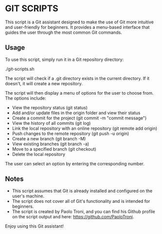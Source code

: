 # GIT SCRIPTS

This script is a Git assistant designed to make the use of Git more intuitive and user-friendly for beginners. It provides a menu-based interface that guides the user through the most common Git commands.

## Usage
To use this script, simply run it in a Git repository directory:

./git-scripts.sh

The script will check if a .git directory exists in the current directory. If it doesn't, it will create a new repository.

The script will then display a menu of options for the user to choose from. The options include:

- View the repository status (git status)
- Add and/or update files in the origin folder and view their status
- Create a commit for the project (git commit -m "commit message")
- View the history of all commits (git log)
- Link the local repository with an online repository (git remote add origin)
- Push changes to the remote repository (git push -u origin)
- Create a new branch (git branch -M)
- View existing branches (git branch -a)
- Move to a specified branch (git checkout)
- Delete the local repository

The user can select an option by entering the corresponding number.

## Notes
- This script assumes that Git is already installed and configured on the user's machine.
- The script does not cover all of Git's functionality and is intended for beginners.
- The script is created by Paolo Troni, and you can find his Github profile on the script output and here: https://github.com/PaoloTroni.

Enjoy using this Git assistant!




